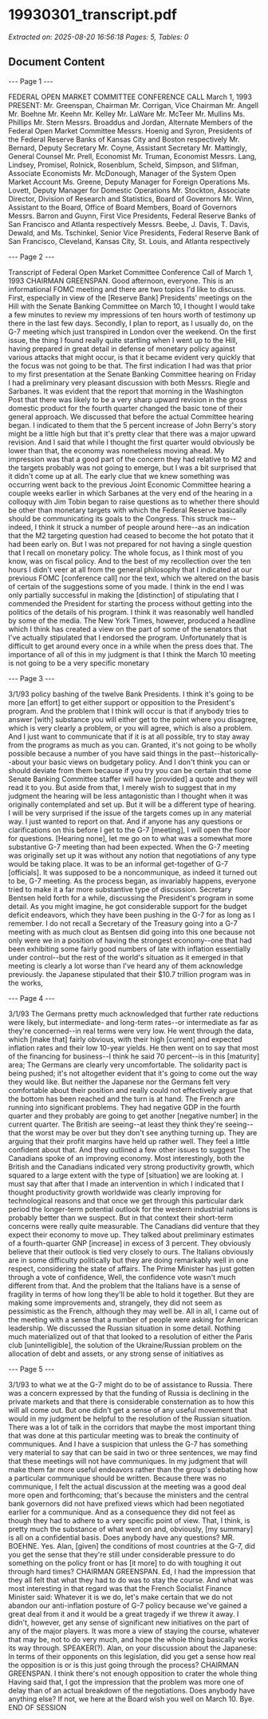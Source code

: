 # 19930301_transcript.pdf

*Extracted on: 2025-08-20 16:56:18*
*Pages: 5, Tables: 0*

## Document Content

--- Page 1 ---

FEDERAL OPEN MARKET COMMITTEE
CONFERENCE CALL
March 1, 1993
PRESENT: Mr. Greenspan, Chairman
Mr. Corrigan, Vice Chairman
Mr. Angell
Mr. Boehne
Mr. Keehn
Mr. Kelley
Mr. LaWare
Mr. McTeer
Mr. Mullins
Ms. Phillips
Mr. Stern
Messrs. Broaddus and Jordan, Alternate Members of the Federal Open
Market Committee
Messrs. Hoenig and Syron, Presidents of the Federal Reserve Banks of
Kansas City and Boston respectively
Mr. Bernard, Deputy Secretary
Mr. Coyne, Assistant Secretary
Mr. Mattingly, General Counsel
Mr. Prell, Economist
Mr. Truman, Economist
Messrs. Lang, Lindsey, Promisel, Rolnick, Rosenblum, Scheld,
Simpson, and Slifman, Associate Economists
Mr. McDonough, Manager of the System Open Market Account
Ms. Greene, Deputy Manager for Foreign Operations
Ms. Lovett, Deputy Manager for Domestic Operations
Mr. Stockton, Associate Director, Division of Research and Statistics, Board of
Governors
Mr. Winn, Assistant to the Board, Office of Board Members, Board of Governors
Messrs. Barron and Guynn, First Vice Presidents, Federal Reserve Banks of San
Francisco and Atlanta respectively
Messrs. Beebe, J. Davis, T. Davis, Dewald, and Ms. Tschinkel, Senior Vice
Presidents, Federal Reserve Bank of San Francisco, Cleveland, Kansas
City, St. Louis, and Atlanta respectively

--- Page 2 ---

Transcript of Federal Open Market Committee Conference Call of
March 1, 1993
CHAIRMAN GREENSPAN. Good afternoon, everyone. This is an
informational FOMC meeting and there are two topics I'd like to
discuss. First, especially in view of the [Reserve Bank] Presidents'
meetings on the Hill with the Senate Banking Committee on March 10, I
thought I would take a few minutes to review my impressions of ten
hours worth of testimony up there in the last few days. Secondly, I
plan to report, as I usually do, on the G-7 meeting which just
transpired in London over the weekend.
On the first issue, the thing I found really quite startling
when I went up to the Hill, having prepared in great detail in defense
of monetary policy against various attacks that might occur, is that
it became evident very quickly that the focus was not going to be
that. The first indication I had was that prior to my first
presentation at the Senate Banking Committee hearing on Friday I had a
preliminary very pleasant discussion with both Messrs. Riegle and
Sarbanes. It was evident that the report that morning in the
Washington Post that there was likely to be a very sharp upward
revision in the gross domestic product for the fourth quarter changed
the basic tone of their general approach. We discussed that before
the actual Committee hearing began. I indicated to them that the 5
percent increase of John Berry's story might be a little high but that
it's pretty clear that there was a major upward revision. And I said
that while I thought the first quarter would obviously be lower than
that, the economy was nonetheless moving ahead. My impression was
that a good part of the concern they had relative to M2 and the
targets probably was not going to emerge, but I was a bit surprised
that it didn't come up at all. The early clue that we knew something
was occurring went back to the previous Joint Economic Committee
hearing a couple weeks earlier in which Sarbanes at the very end of
the hearing in a colloquy with Jim Tobin began to raise questions as
to whether there should be other than monetary targets with which the
Federal Reserve basically should be communicating its goals to the
Congress. This struck me--indeed, I think it struck a number of
people around here--as an indication that the M2 targeting question
had ceased to become the hot potato that it had been early on. But I
was not prepared for not having a single question that I recall on
monetary policy.
The whole focus, as I think most of you know, was on fiscal
policy. And to the best of my recollection over the ten hours I
didn't veer at all from the general philosophy that I indicated at our
previous FOMC [conference call] nor the text, which we altered on the
basis of certain of the suggestions some of you made. I think in the
end I was only partially successful in making the [distinction] of
stipulating that I commended the President for starting the process
without getting into the politics of the details of his program. I
think it was reasonably well handled by some of the media. The New
York Times, however, produced a headline which I think has created a
view on the part of some of the senators that I've actually stipulated
that I endorsed the program. Unfortunately that is difficult to get
around every once in a while when the press does that.
The importance of all of this in my judgment is that I think
the March 10 meeting is not going to be a very specific monetary

--- Page 3 ---

3/1/93
policy bashing of the twelve Bank Presidents. I think it's going to
be more [an effort] to get either support or opposition to the
President's program. And the problem that I think will occur is that
if anybody tries to answer [with] substance you will either get to the
point where you disagree, which is very clearly a problem, or you will
agree, which is also a problem. And I just want to communicate that
if it is at all possible, try to stay away from the programs as much
as you can. Granted, it's not going to be wholly possible because a
number of you have said things in the past--historically--about your
basic views on budgetary policy. And I don't think you can or should
deviate from them because if you try you can be certain that some
Senate Banking Committee staffer will have [provided] a quote and they
will read it to you. But aside from that, I merely wish to suggest
that in my judgment the hearing will be less antagonistic than I
thought when it was originally contemplated and set up. But it will
be a different type of hearing. I will be very surprised if the issue
of the targets comes up in any material way. I just wanted to report
on that. And if anyone has any questions or clarifications on this
before I get to the G-7 [meeting], I will open the floor for
questions.
[Hearing none], let me go on to what was a somewhat more
substantive G-7 meeting than had been expected. When the G-7 meeting
was originally set up it was without any notion that negotiations of
any type would be taking place. It was to be an informal get-together
of G-7 [officials]. It was supposed to be a noncommunique, as indeed
it turned out to be, G-7 meeting. As the process began, as invariably
happens, everyone tried to make it a far more substantive type of
discussion. Secretary Bentsen held forth for a while, discussing the
President's program in some detail. As you might imagine, he got
considerable support for the budget deficit endeavors, which they have
been pushing in the G-7 for as long as I remember. I do not recall a
Secretary of the Treasury going into a G-7 meeting with as much clout
as Bentsen did going into this one because not only were we in a
position of having the strongest economy--one that had been exhibiting
some fairly good numbers of late with inflation essentially under
control--but the rest of the world's situation as it emerged in that
meeting is clearly a lot worse than I've heard any of them acknowledge
previously.
the Japanese
stipulated that their $10.7 trillion program was in the
works,

--- Page 4 ---

3/1/93
The Germans pretty much acknowledged that further rate
reductions were likely, but
intermediate- and long-term rates--or intermediate as far as
they're concerned--in real terms were very low. He went through the
data, which [make that] fairly obvious, with their high [current] and
expected inflation rates and their low 10-year yields. He then went
on to say that most of the financing for business--I think he said 70
percent--is in this [maturity] area;
The Germans are clearly very uncomfortable. The
solidarity pact is being pushed; it's not altogether evident that it's
going to come out the way they would like. But neither the Japanese
nor the Germans felt very comfortable about their position and really
could not effectively argue that the bottom has been reached and the
turn is at hand.
The French are running into significant problems. They had
negative GDP in the fourth quarter and they probably are going to get
another [negative number] in the current quarter. The British are
seeing--at least they think they're seeing--that the worst may be over
but they don't see anything turning up. They are arguing that their
profit margins have held up rather well. They feel a little confident
about that. And they outlined a few other issues to suggest
The Canadians
spoke of an improving economy. Most interestingly, both the British
and the Canadians indicated very strong productivity growth, which
squared to a large extent with the type of [situation] we are looking
at. I must say that after that I made an intervention in which I
indicated that I thought productivity growth worldwide was clearly
improving for technological reasons and that once we get through this
particular dark period the longer-term potential outlook for the
western industrial nations is probably better than we suspect. But in
that context their short-term concerns were really quite measurable.
The Canadians did venture that they expect their economy to move up.
They talked about preliminary estimates of a fourth-quarter GNP
[increase] in excess of 3 percent. They obviously believe that their
outlook is tied very closely to ours.
The Italians obviously are in some difficulty politically but
they are doing remarkably well in one respect, considering the state
of affairs. The Prime Minister has just gotten through a vote of
confidence,
Well, the confidence vote wasn't much different from that.
And the problem that the Italians have is a sense of fragility in
terms of how long they'll be able to hold it together. But they are
making some improvements and, strangely, they did not seem as
pessimistic as the French, although they may well be.
All in all, I came out of the meeting with a sense that a
number of people were asking for American leadership. We discussed
the Russian situation in some detail. Nothing much materialized out
of that that looked to a resolution of either the Paris club
[unintelligible], the solution of the Ukraine/Russian problem on the
allocation of debt and assets, or any strong sense of initiatives as

--- Page 5 ---

3/1/93
to what we at the G-7 might do to be of assistance to Russia. There
was a concern expressed by that the funding of
Russia is declining in the private markets and that there is
considerable consternation as to how this will all come out. But one
didn't get a sense of any useful movement that would in my judgment be
helpful to the resolution of the Russian situation.
There was a lot of talk in the corridors that maybe the most
important thing that was done at this particular meeting was to break
the continuity of communiques. And I have a suspicion that unless the
G-7 has something very material to say that can be said in two or
three sentences, we may find that these meetings will not have
communiques. In my judgment that will make them far more useful
endeavors rather than the group's debating how a particular communique
should be written. Because there was no communique, I felt the actual
discussion at the meeting was a good deal more open and forthcoming;
that's because the ministers and the central bank governors did not
have prefixed views which had been negotiated earlier for a
communique. And as a consequence they did not feel as though they had
to adhere to a very specific point of view. That, I think, is pretty
much the substance of what went on and, obviously, [my summary] is all
on a confidential basis. Does anybody have any questions?
MR. BOEHNE. Yes. Alan, [given] the conditions of most
countries at the G-7, did you get the sense that they're still under
considerable pressure to do something on the policy front or has [it
more] to do with toughing it out through hard times?
CHAIRMAN GREENSPAN. Ed, I had the impression that they all
felt that what they had to do was to stay the course. And what was
most interesting in that regard was that the French Socialist Finance
Minister said: Whatever it is we do, let's make certain that we do
not abandon our anti-inflation posture of G-7 policy because we've
gained a great deal from it and it would be a great tragedy if we
threw it away. I didn't, however, get any sense of significant new
initiatives on the part of any of the major players. It was more a
view of staying the course, whatever that may be, not to do very much,
and hope the whole thing basically works its way through.
SPEAKER(?). Alan, on your discussion about the Japanese: In
terms of their opponents on this legislation, did you get a sense how
real the opposition is or is this just going through the process?
CHAIRMAN GREENSPAN. I think there's not enough opposition to
crater the whole thing
Having said that, I got the
impression that the problem was more one of delay than of an actual
breakdown of the negotiations.
Does anybody have anything else? If not, we here at the
Board wish you well on March 10. Bye.
END OF SESSION